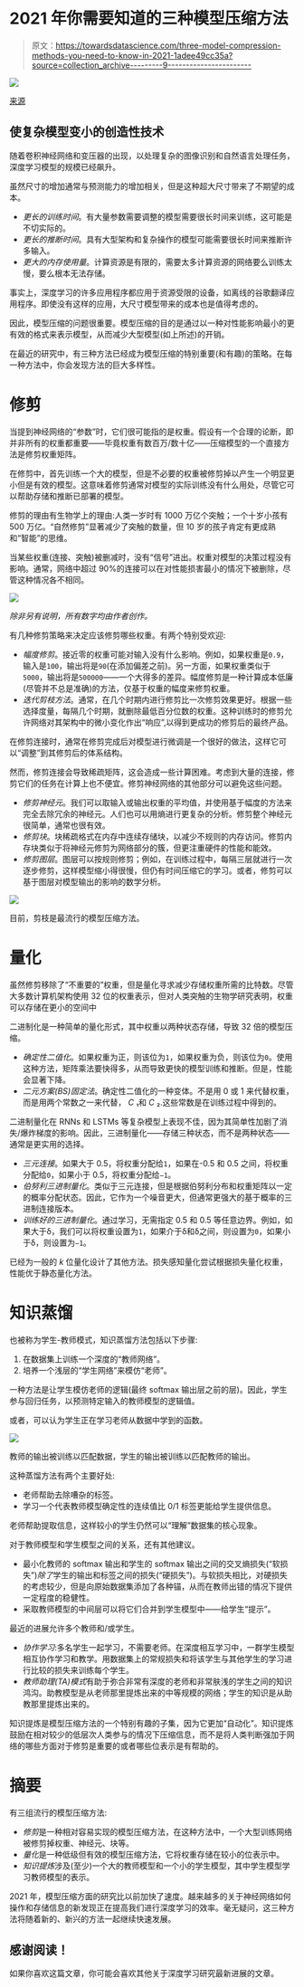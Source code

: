 # 2021 年你需要知道的三种模型压缩方法

> 原文：<https://towardsdatascience.com/three-model-compression-methods-you-need-to-know-in-2021-1adee49cc35a?source=collection_archive---------9----------------------->

![](img/afd466638d0b8565eb6ea10025b99c45.png)

[来源](https://unsplash.com/photos/o2fc-C-Uotw)

## 使复杂模型变小的创造性技术

随着卷积神经网络和变压器的出现，以处理复杂的图像识别和自然语言处理任务，深度学习模型的规模已经飙升。

虽然尺寸的增加通常与预测能力的增加相关，但是这种超大尺寸带来了不期望的成本。

*   *更长的训练时间*。有大量参数需要调整的模型需要很长时间来训练，这可能是不切实际的。
*   *更长的推断时间*。具有大型架构和复杂操作的模型可能需要很长时间来推断许多输入。
*   *更大的内存使用量*。计算资源是有限的，需要太多计算资源的网络要么训练太慢，要么根本无法存储。

事实上，深度学习的许多应用程序都应用于资源受限的设备，如离线的谷歌翻译应用程序。即使没有这样的应用，大尺寸模型带来的成本也是值得考虑的。

因此，模型压缩的问题很重要。模型压缩的目的是通过以一种对性能影响最小的更有效的格式来表示模型，从而减少大型模型(如上所述)的开销。

在最近的研究中，有三种方法已经成为模型压缩的特别重要(和有趣)的策略。在每一种方法中，你会发现方法的巨大多样性。

# **修剪**

当提到神经网络的“参数”时，它们很可能指的是权重。假设有一个合理的论断，即并非所有的权重都重要——毕竟权重有数百万/数十亿——压缩模型的一个直接方法是修剪权重矩阵。

在修剪中，首先训练一个大的模型，但是不必要的权重被修剪掉以产生一个明显更小但是有效的模型。这意味着修剪通常对模型的实际训练没有什么用处，尽管它可以帮助存储和推断已部署的模型。

修剪的理由有生物学上的理由:人类一岁时有 1000 万亿个突触；一个十岁小孩有 500 万亿。“自然修剪”显著减少了突触的数量，但 10 岁的孩子肯定有更成熟和“智能”的思维。

当某些权重(连接、突触)被删减时，没有“信号”进出。权重对模型的决策过程没有影响。通常，网络中超过 90%的连接可以在对性能损害最小的情况下被删除，尽管这种情况各不相同。

![](img/77eb6342ae648660d923789b26336042.png)

*除非另有说明，所有数字均由作者创作。*

有几种修剪策略来决定应该修剪哪些权重。有两个特别受欢迎:

*   *幅度修剪*。接近零的权重可能对输入没有什么影响。例如，如果权重是`0.9`，输入是`100`，输出将是`90`(在添加偏差之前)。另一方面，如果权重类似于`5000`，输出将是`500000`——一个大得多的差异。幅度修剪是一种计算成本低廉(尽管并不总是准确)的方法，仅基于权重的幅度来修剪权重。
*   *迭代剪枝方法*。通常，在几个时期内进行修剪比一次修剪效果更好。根据一些选择度量，每隔几个时期，就删除最低百分位数的权重。这种训练时的修剪允许网络对其架构中的微小变化作出“响应”,以得到更成功的修剪后的最终产品。

在修剪连接时，通常在修剪完成后对模型进行微调是一个很好的做法，这样它可以“调整”到其修剪后的体系结构。

然而，修剪连接会导致稀疏矩阵，这会造成一些计算困难。考虑到大量的连接，修剪它们的任务在计算上也不便宜。修剪神经网络的其他部分可以避免这些问题。

*   *修剪神经元*。我们可以取输入或输出权重的平均值，并使用基于幅度的方法来完全去除冗余的神经元。人们也可以用熵进行更复杂的分析。修剪整个神经元很简单，通常也很有效。
*   *修剪块*。块稀疏格式在内存中连续存储块，以减少不规则的内存访问。修剪内存块类似于将神经元修剪为网络部分的簇，但更注重硬件的性能和能效。
*   *修剪图层*。图层可以按规则修剪；例如，在训练过程中，每隔三层就进行一次逐步修剪，这样模型缩小得很慢，但仍有时间压缩它的学习。或者，修剪可以基于图层对模型输出的影响的数学分析。

![](img/124a395a27038462d4c2d290b451987b.png)

目前，剪枝是最流行的模型压缩方法。

# **量化**

虽然修剪移除了“不重要的”权重，但是量化寻求减少存储权重所需的比特数。尽管大多数计算机架构使用 32 位的权重表示，但对人类突触的生物学研究表明，权重可以存储在更小的空间中

二进制化是一种简单的量化形式，其中权重以两种状态存储，导致 32 倍的模型压缩。

*   *确定性二值化*。如果权重为正，则该位为`1`，如果权重为负，则该位为`0`。使用这种方法，矩阵乘法要快得多，从而导致更快的模型训练和推断。但是，性能会显著下降。
*   *二元方案(BS)固定法*。确定性二值化的一种变体。不是用 0 或 1 来代替权重，而是用两个常数之一来代替， *C* ₁和 *C* ₂.这些常数是在训练过程中得到的。

二进制量化在 RNNs 和 LSTMs 等复杂模型上表现不佳，因为其简单性加剧了消失/爆炸梯度的影响。因此，三进制量化——存储三种状态，而不是两种状态——通常是更实用的选择。

*   *三元连接*。如果大于 0.5，将权重分配给`1`，如果在-0.5 和 0.5 之间，将权重分配给`0`，如果小于 0.5，将权重分配给`−1`。
*   *伯努利三进制量化*。类似于三元连接，但是根据伯努利分布和权重矩阵以一定的概率分配状态。因此，它作为一个噪音更大，但通常更强大的基于概率的三进制连接版本。
*   *训练好的三进制量化*。通过学习，无需指定 0.5 和 0.5 等任意边界。例如，如果大于δ，我们可以将权重设置为`1`，如果介于δ和δ之间，则设置为`0`，如果小于δ，则设置为`−1`。

已经为一般的 *k* 位量化设计了其他方法。损失感知量化尝试根据损失量化权重，性能优于静态量化方法。

# **知识蒸馏**

也被称为学生-教师模式，知识蒸馏方法包括以下步骤:

1.  在数据集上训练一个深度的“教师网络”。
2.  培养一个浅层的“学生网络”来模仿“老师”。

一种方法是让学生模仿老师的逻辑(最终 softmax 输出层之前的层)。因此，学生参与回归任务，以预测特定输入的教师模型的逻辑值。

或者，可以认为学生正在学习老师从数据中学到的函数。

![](img/e8310a52ceab6eac56e0a2cf24d86c0d.png)

教师的输出被训练以匹配数据，学生的输出被训练以匹配教师的输出。

这种蒸馏方法有两个主要好处:

*   老师帮助去除嘈杂的标签。
*   学习一个代表教师模型确定性的连续值比 0/1 标签更能给学生提供信息。

老师帮助提取信息，这样较小的学生仍然可以“理解”数据集的核心现象。

对于教师模型和学生模型之间的关系，还有其他建议。

*   最小化教师的 softmax 输出和学生的 softmax 输出之间的交叉熵损失(“软损失”)*除了*学生的输出和标签之间的损失(“硬损失”)。与软损失相比，对硬损失的考虑较少，但是向原始数据集添加了各种锚，从而在教师出错的情况下提供一定程度的稳健性。
*   采取教师模型的中间层可以将它们合并到学生模型中——给学生“提示”。

最近的进展允许多个教师和/或学生。

*   *协作学习*:多名学生一起学习，不需要老师。在深度相互学习中，一群学生模型相互协作学习和教学。用数据集上的常规损失和将该学生与其他学生的学习进行比较的损失来训练每个学生。
*   *教师助理(TA)模式*有助于弥合非常有深度的老师和非常肤浅的学生之间的知识鸿沟。助教模型是从老师那里提炼出来的中等规模的网络；学生的知识是从助教那里提炼出来的。

知识提炼是模型压缩方法的一个特别有趣的子集，因为它更加“自动化”。知识提炼鼓励在相对较少的低层次人类参与的情况下压缩信息，而不是将人类判断强加于网络的哪些方面对于修剪是重要的或者哪些位表示是有帮助的。

# 摘要

有三组流行的模型压缩方法:

*   *修剪*是一种相对容易实现的模型压缩方法，在这种方法中，一个大型训练网络被修剪掉权重、神经元、块等。
*   *量化*是一种低级但有效的模型压缩方法，它将权重存储在较小的位表示中。
*   *知识提炼*涉及(至少)一个大的教师模型和一个小的学生模型，其中学生模型学习教师模型的表示。

2021 年，模型压缩方面的研究比以前加快了速度。越来越多的关于神经网络如何操作和存储信息的新发现正在提高我们进行深度学习的效率。毫无疑问，这三种方法将随着新的、新兴的方法一起继续快速发展。

## 感谢阅读！

如果你喜欢这篇文章，你可能会喜欢其他关于深度学习研究最新进展的文章。

</removing-the-adversarial-in-generative-adversarial-networks-5ba4110d0b8c>  </can-transformers-solve-this-90-year-old-classic-computer-science-problem-better-than-human-8ef78bb2e9d8> 